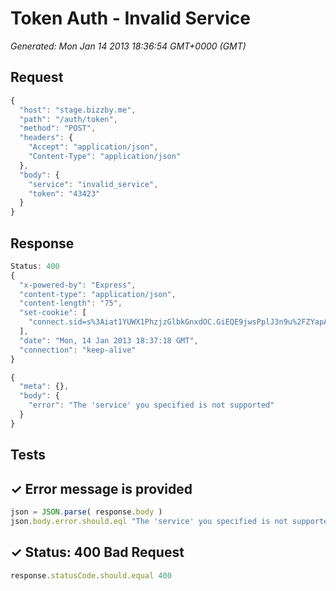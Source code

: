 # Token Auth - Invalid Service

*Generated: Mon Jan 14 2013 18:36:54 GMT+0000 (GMT)*
## Request
```javascript
{
  "host": "stage.bizzby.me",
  "path": "/auth/token",
  "method": "POST",
  "headers": {
    "Accept": "application/json",
    "Content-Type": "application/json"
  },
  "body": {
    "service": "invalid_service",
    "token": "43423"
  }
}
```

## Response
```javascript
Status: 400
{
  "x-powered-by": "Express",
  "content-type": "application/json",
  "content-length": "75",
  "set-cookie": [
    "connect.sid=s%3Aiat1YUWX1PhzjzGlbkGnxdOC.GiEQE9jwsPplJ3n9u%2FZYapArOilkFGMfV6ux1mPwvjw; Path=/"
  ],
  "date": "Mon, 14 Jan 2013 18:37:18 GMT",
  "connection": "keep-alive"
}
```
```javascript
{
  "meta": {},
  "body": {
    "error": "The 'service' you specified is not supported"
  }
}
```

## Tests

## ✓ Error message is provided
```javascript
json = JSON.parse( response.body )
json.body.error.should.eql "The 'service' you specified is not supported"
```

## ✓ Status: 400 Bad Request
```javascript
response.statusCode.should.equal 400
```

